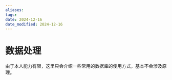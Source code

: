 ```yaml
---
aliases: 
tags: 
date: 2024-12-16
date_modified: 2024-12-16
---
```


# 数据处理

由于本人能力有限，这里只会介绍一些常用的数据库的使用方式，基本不会涉及原理。
